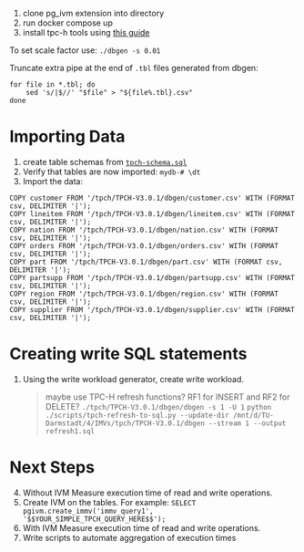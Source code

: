 1. clone pg_ivm extension into directory
1. run docker compose up
3. install tpc-h tools using [this guide](https://github.com/FlashSQL/mijin-til/blob/master/benchmark/how-to-install-tpch-for-pgsql.md)

To set scale factor use: `./dbgen -s 0.01`

Truncate extra pipe at the end of `.tbl` files generated from dbgen:
```
for file in *.tbl; do
    sed 's/|$//' "$file" > "${file%.tbl}.csv"
done
```

# Importing Data
1. create table schemas from [`tpch-schema.sql`](https://github.com/dimitri/tpch-citus/blob/master/schema/tpch-schema.sql)
2. Verify that tables are now imported: `mydb-# \dt`
3. Import the data:
```
COPY customer FROM '/tpch/TPCH-V3.0.1/dbgen/customer.csv' WITH (FORMAT csv, DELIMITER '|');
COPY lineitem FROM '/tpch/TPCH-V3.0.1/dbgen/lineitem.csv' WITH (FORMAT csv, DELIMITER '|');
COPY nation FROM '/tpch/TPCH-V3.0.1/dbgen/nation.csv' WITH (FORMAT csv, DELIMITER '|');
COPY orders FROM '/tpch/TPCH-V3.0.1/dbgen/orders.csv' WITH (FORMAT csv, DELIMITER '|');
COPY part FROM '/tpch/TPCH-V3.0.1/dbgen/part.csv' WITH (FORMAT csv, DELIMITER '|');
COPY partsupp FROM '/tpch/TPCH-V3.0.1/dbgen/partsupp.csv' WITH (FORMAT csv, DELIMITER '|');
COPY region FROM '/tpch/TPCH-V3.0.1/dbgen/region.csv' WITH (FORMAT csv, DELIMITER '|');
COPY supplier FROM '/tpch/TPCH-V3.0.1/dbgen/supplier.csv' WITH (FORMAT csv, DELIMITER '|');
```

# Creating write SQL statements
1. Using the write workload generator, create write workload. 
    > maybe use TPC-H refresh functions? RF1 for INSERT and RF2 for DELETE?
    `./tpch/TPCH-V3.0.1/dbgen/dbgen -s 1 -U 1`
    `python ./scripts/tpch-refresh-to-sql.py --update-dir /mnt/d/TU-Darmstadt/4/IMVs/tpch/TPCH-V3.0.1/dbgen --stream 1 --output refresh1.sql`

# Next Steps
4. Without IVM Measure execution time of read and write operations.
5. Create IVM on the tables. For example:
`SELECT pgivm.create_immv('immv_query1', '$$YOUR_SIMPLE_TPCH_QUERY_HERE$$');`
6. With IVM Measure execution time of read and write operations.
7. Write scripts to automate aggregation of execution times